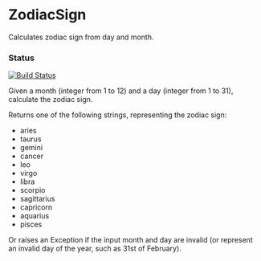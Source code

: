 # ZodiacSign
Calculates zodiac sign from day and month.

### Status
[![Build Status](https://travis-ci.org/whatsma/ZodiacSign.png)](https://travis-ci.org/whatsma/ZodiacSign)

Given a month (integer from 1 to 12) and a day (integer from 1 to 31), calculate the zodiac sign.

Returns one of the following strings, representing the zodiac sign:

* aries
* taurus
* gemini
* cancer
* leo
* virgo
* libra
* scorpio
* sagittarius
* capricorn
* aquarius 
* pisces

Or raises an Exception if the input month and day are invalid (or represent an invalid day of the year, such as 31st of February).
